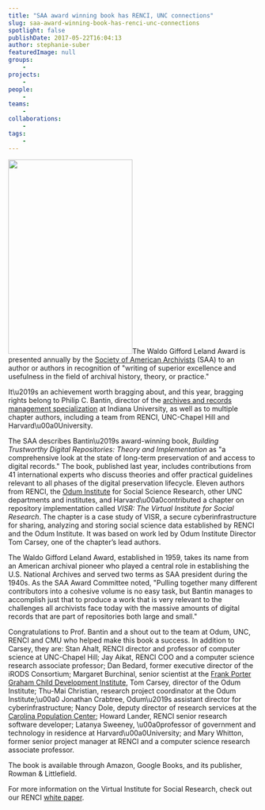 ```yaml
---
title: "SAA award winning book has RENCI, UNC connections"
slug: saa-award-winning-book-has-renci-unc-connections
spotlight: false
publishDate: 2017-05-22T16:04:13
author: stephanie-suber
featuredImage: null
groups:
    - 
projects:
    - 
people:
    - 
teams: 
    - 
collaborations:
    - 
tags:
    - 
---
```

<p><a href="https://renci.org/wp-content/uploads/2017/05/Screen-Shot-2017-05-22-at-4.01.49-PM.png"  rel="lightbox[roadtrip]"><img class="alignleft wp-image-16403 " src="https://renci.org/wp-content/uploads/2017/05/Screen-Shot-2017-05-22-at-4.01.49-PM-192x300.png" alt="" width="251" height="392" srcset="https://renci.org/wp-content/uploads/2017/05/Screen-Shot-2017-05-22-at-4.01.49-PM-192x300.png 192w, https://renci.org/wp-content/uploads/2017/05/Screen-Shot-2017-05-22-at-4.01.49-PM-655x1024.png 655w, https://renci.org/wp-content/uploads/2017/05/Screen-Shot-2017-05-22-at-4.01.49-PM-640x1001.png 640w, https://renci.org/wp-content/uploads/2017/05/Screen-Shot-2017-05-22-at-4.01.49-PM.png 682w" sizes="(max-width: 251px) 100vw, 251px" /></a>The Waldo Gifford Leland Award is presented annually by the <a href="http://www2.archivists.org/">Society of American Archivists</a> (SAA) to an author or authors in recognition of "writing of superior excellence and usefulness in the field of archival history, theory, or practice."</p>
<p>It\u2019s an achievement worth bragging about, and this year, bragging rights belong to Philip C. Bantin, director of the <a href="https://www.soic.indiana.edu/graduate/degrees/information-library-science/dual-degrees/archives-management-mls.html">archives and records management specialization</a> at Indiana University, as well as to multiple chapter authors, including a team from RENCI, UNC-Chapel Hill and Harvard\u00a0University.<!--more--></p>
<p>The SAA describes Bantin\u2019s award-winning book, <em>Building Trustworthy Digital Repositories: Theory and Implementation</em> as "a comprehensive look at the state of long-term preservation of and access to digital records." The book, published last year, includes contributions from 41 international experts who discuss theories and offer practical guidelines relevant to all phases of the digital preservation lifecycle. Eleven authors from RENCI, the <a href="http://odum.unc.edu/">Odum Institute</a> for Social Science Research, other UNC departments and institutes, and Harvard\u00a0contributed a chapter on repository implementation called <em>VISR: The Virtual Institute for Social Research</em>. The chapter is a case study of VISR, a secure cyberinfrastructure for sharing, analyzing and storing social science data established by RENCI and the Odum Institute. It was based on work led by Odum Institute Director Tom Carsey, one of the chapter&#8217;s lead authors.</p>
<p>The Waldo Gifford Leland Award, established in 1959, takes its name from an American archival pioneer who played a central role in establishing the U.S. National Archives and served two terms as SAA president during the 1940s. As the SAA Award Committee noted, "Pulling together many different contributors into a cohesive volume is no easy task, but Bantin manages to accomplish just that to produce a work that is very relevant to the challenges all archivists face today with the massive amounts of digital records that are part of repositories both large and small."</p>
<p>Congratulations to Prof. Bantin and a shout out to the team at Odum, UNC, RENCI and CMU who helped make this book a success. In addition to Carsey, they are: Stan Ahalt, RENCI director and professor of computer science at UNC-Chapel Hill; Jay Aikat, RENCI COO and a computer science research associate professor; Dan Bedard, former executive director of the iRODS Consortium; Margaret Burchinal, senior scientist at the <a href="http://fpg.unc.edu/">Frank Porter Graham Child Development Institute</a>, Tom Carsey, director of the Odum Institute; Thu-Mai Christian, research project coordinator at the Odum Institute;\u00a0 Jonathan Crabtree, Odum\u2019s assistant director for cyberinfrastructure; Nancy Dole, deputy director of research services at the <a href="http://www.cpc.unc.edu/">Carolina Population Center</a>; Howard Lander, RENCI senior research software developer; Latanya Sweeney, \u00a0professor of government and technology in residence at Harvard\u00a0University; and Mary Whitton, former senior project manager at RENCI and a computer science research associate professor.</p>
<p>The book is available through Amazon, Google Books, and its publisher, Rowman &amp; Littlefield.</p>
<p>For more information on the Virtual Institute for Social Research, check out our RENCI <a href="https://renci.org/wp-content/uploads/2015/05/VISRWhite-Paper-No3_2015_highres.pdf">white paper</a>.</p>
<!-- AddThis Advanced Settings generic via filter on the_content --><!-- AddThis Share Buttons generic via filter on the_content -->
